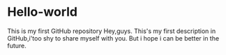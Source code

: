 # Hello-world
This is my first GitHub repository
Hey,guys.
This's my first description in GitHub,i'too shy to share myself with you.
But i hope i can be better in the future.
